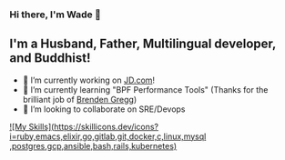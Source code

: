 ### Hi there, I'm Wade :wave:

## I'm a Husband, Father, Multilingual developer, and Buddhist!
- 🔭 I’m currently working on [JD.com](https://www.jd.com)!
- 🌱 I’m currently learning "BPF Performance Tools" (Thanks for the brilliant job of [Brenden Gregg](https://github.com/brendangregg))
- 👯 I’m looking to collaborate on SRE/Devops


[![My Skills](https://skillicons.dev/icons?i=ruby,emacs,elixir,go,gitlab,git,docker,c,linux,mysql ,postgres,gcp,ansible,bash,rails,kubernetes)](https://skillicons.dev)
